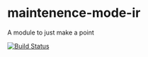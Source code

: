 # maintenence-mode-ir
A module to just make a point

[![Build Status](https://travis-ci.org/eiriksm/maintenence-mode-ir.svg?branch=master)](https://travis-ci.org/eiriksm/maintenence-mode-ir)
